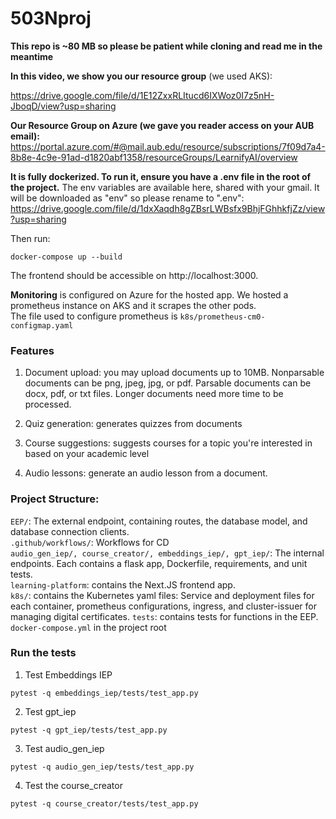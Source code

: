 # 503Nproj

**This repo is ~80 MB so please be patient while cloning and read me in the meantime**

**In this video, we show you our resource group** (we used AKS):

https://drive.google.com/file/d/1E12ZxxRLItucd6IXWoz0I7z5nH-JboqD/view?usp=sharing  


**Our Resource Group on Azure (we gave you reader access on your AUB email):**   
https://portal.azure.com/#@mail.aub.edu/resource/subscriptions/7f09d7a4-8b8e-4c9e-91ad-d1820abf1358/resourceGroups/LearnifyAI/overview   
 

**It is fully dockerized. To run it, ensure you have a .env file in the root of the project.** The env variables are available here, shared with your gmail. It will be downloaded as "env" so please rename to ".env": https://drive.google.com/file/d/1dxXaqdh8gZBsrLWBsfx9BhjFGhhkfjZz/view?usp=sharing  

Then run:   
```
docker-compose up --build
```

The frontend should be accessible on http://localhost:3000.  
   
**Monitoring** is configured on Azure for the hosted app. We hosted a prometheus instance on AKS and it scrapes the other pods.  
The file used to configure prometheus is `k8s/prometheus-cm0-configmap.yaml`

### Features
1. Document upload: you may upload documents up to 10MB. Nonparsable documents can be png, jpeg, jpg, or pdf. Parsable documents can be docx, pdf, or txt files. Longer documents need more time to be processed.

2. Quiz generation: generates quizzes from documents

3. Course suggestions: suggests courses for a topic you're interested in based on your academic level

4. Audio lessons: generate an audio lesson from a document.


### Project Structure:
`EEP/`: The external endpoint, containing routes, the database model, and database connection clients.  
`.github/workflows/`: Workflows for CD  
`audio_gen_iep/, course_creator/, embeddings_iep/, gpt_iep/`: The internal endpoints. Each contains a flask app, Dockerfile, requirements, and unit tests.  
`learning-platform`: contains the Next.JS frontend app.  
`k8s/`: contains the Kubernetes yaml files: Service and deployment files for each container, prometheus configurations, ingress, and cluster-issuer for managing digital certificates.
`tests`: contains tests for functions in the EEP.
`docker-compose.yml` in the project root   



### Run the tests
1. Test Embeddings IEP
```
pytest -q embeddings_iep/tests/test_app.py
```
2. Test gpt_iep
```
pytest -q gpt_iep/tests/test_app.py
```
3. Test audio_gen_iep
```
pytest -q audio_gen_iep/tests/test_app.py
```
4. Test the course_creator  
```
pytest -q course_creator/tests/test_app.py
```
